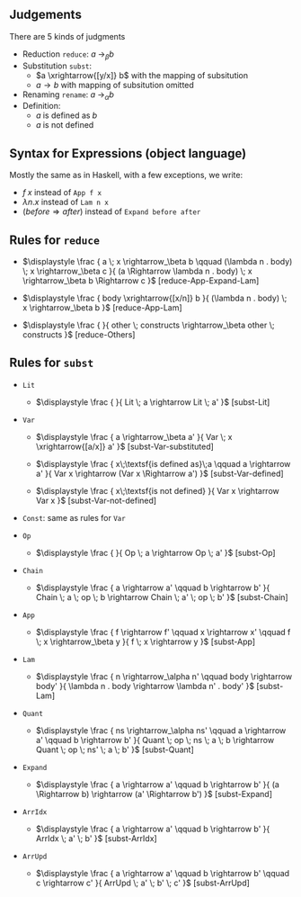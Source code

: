 <!-- markdownlint-disable MD028 MD024 -->
## Judgements 

There are 5 kinds of judgments 

- Reduction `reduce`: $\displaystyle a\; \rightarrow_\beta b$
- Substitution `subst`: 
  - $a \xrightarrow{[y/x]} b$ with the mapping of subsitution 
  - $a \rightarrow b$ with mapping of subsitution omitted 
- Renaming `rename`: $\displaystyle a\; \rightarrow_\alpha b$
- Definition: 
  - $a\;\textsf{is defined as}\;b$
  - $a\;\textsf{is not defined}$

## Syntax for Expressions (object language)

Mostly the same as in Haskell, with a few exceptions, we write:

* $f\;x$ instead of `App f x`
* $\lambda n . x$ instead of `Lam n x`
* $(before \Rightarrow after)$ instead of `Expand before after`

## Rules for `reduce`

-  $\displaystyle \frac
      { a \; x \rightarrow_\beta b 
          \qquad 
        (\lambda n . body) \; x \rightarrow_\beta c 
      }{
        (a \Rightarrow \lambda n . body) \; x \rightarrow_\beta b \Rightarrow  c 
      }$ [reduce-App-Expand-Lam]

- $\displaystyle \frac
    { body \xrightarrow{[x/n]} b 
    }{
      (\lambda n . body) \; x \rightarrow_\beta b
    }$ [reduce-App-Lam] 

- $\displaystyle \frac
    { 
    }{
      other \; constructs \rightarrow_\beta other \; constructs
    }$ [reduce-Others] 

## Rules for `subst`

- `Lit` 
  - $\displaystyle \frac
        { 
        }{
          Lit \; a \rightarrow Lit \; a'
        }$ [subst-Lit]

- `Var`
  
  - $\displaystyle \frac
        { 
          a \rightarrow_\beta a' 
        }{
          Var \; x \xrightarrow{[a/x]} a'
        }$ [subst-Var-substituted]

  - $\displaystyle \frac
        { 
          x\;\textsf{is defined as}\;a
            \qquad
          a \rightarrow a'
        }{
          Var x \rightarrow (Var x \Rightarrow a')
        }$ [subst-Var-defined]

  - $\displaystyle \frac
        { 
          x\;\textsf{is not defined}
        }{
          Var x \rightarrow Var x
        }$ [subst-Var-not-defined]


- `Const`: same as rules for `Var`

- `Op` 
  - $\displaystyle \frac
        { 
        }{
          Op \; a \rightarrow Op \; a'
        }$ [subst-Op]

- `Chain` 
  - $\displaystyle \frac
        { 
          a \rightarrow a'
            \qquad
          b \rightarrow b'
        }{
          Chain \; a \; op \; b \rightarrow Chain \; a' \; op \; b'
        }$ [subst-Chain]

- `App` 
  - $\displaystyle \frac
        { 
          f \rightarrow f'
            \qquad
          x \rightarrow x'
            \qquad
          f \; x \rightarrow_\beta y
        }{
          f \; x \rightarrow y
        }$ [subst-App]

- `Lam` 
  - $\displaystyle \frac
        { 
          n \rightarrow_\alpha n'
            \qquad
          body \rightarrow body'
        }{
          \lambda n . body \rightarrow \lambda n' . body'
        }$ [subst-Lam]

- `Quant` 
  - $\displaystyle \frac
        { 
          ns \rightarrow_\alpha ns'
            \qquad
          a \rightarrow a'
            \qquad
          b \rightarrow b'
        }{
          Quant \; op \; ns \; a \; b \rightarrow Quant \; op \; ns' \; a \; b'
        }$ [subst-Quant]

- `Expand` 
  - $\displaystyle \frac
        { a \rightarrow a'
            \qquad
          b \rightarrow b'
        }{
          (a \Rightarrow b) \rightarrow (a' \Rightarrow b')
        }$ [subst-Expand]

- `ArrIdx` 
  - $\displaystyle \frac
        { a \rightarrow a'
            \qquad
          b \rightarrow b'
        }{
          ArrIdx \; a' \; b'
        }$ [subst-ArrIdx]


- `ArrUpd` 
  - $\displaystyle \frac
        { a \rightarrow a'
            \qquad
          b \rightarrow b'
            \qquad
          c \rightarrow c'
        }{
          ArrUpd \; a' \; b' \; c'
        }$ [subst-ArrUpd]
